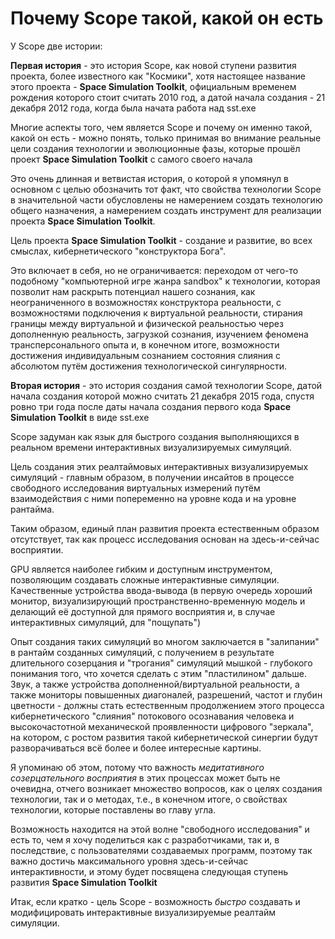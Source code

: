 # Почему Scope такой, какой он есть

У Scope две истории:

__Первая история__ - это история Scope, как новой ступени развития проекта, более известного как "Космики",
хотя настоящее название этого проекта - __Space Simulation Toolkit__, официальным временем рождения которого
стоит считать 2010 год, а датой начала создания - 21 декабря 2012 года, когда была начата работа над sst.exe

Многие аспекты того, чем является Scope и почему он именно такой, какой он есть - можно понять, только принимая
во внимание реальные цели создания технологии и эволюционные фазы, которые прошёл проект __Space Simulation Toolkit__
с самого своего начала

Это очень длинная и ветвистая история, о которой я упомянул в основном с целью обозначить тот факт,
что свойства технологии Scope в значительной части обусловлены не намерением создать технологию общего назначения,
а намерением создать инструмент для реализации проекта __Space Simulation Toolkit__.

Цель проекта __Space Simulation Toolkit__ - создание и развитие, во всех смыслах, кибернетического "конструктора Бога".

Это включает в себя, но не ограничивается: переходом от чего-то подобному "компьютерной игре жанра sandbox" к технологии, которая позволит нам раскрыть потенциал нашего сознания, как неограниченного в возможностях конструктора реальности, с возможностями подключения к виртуальной реальности, стирания границы между виртуальной и физической реальностью через дополненную реальность, загрузкой сознания, изучением феномена трансперсонального опыта и, в конечном итоге, возможности достижения индивидуальным сознанием состояния слияния с абсолютом путём достижения технологической сингулярности.

__Вторая история__ - это история создания самой технологии Scope, датой начала создания которой можно считать 21 декабря 2015 года, спустя ровно три года после даты начала создания первого кода __Space Simulation Toolkit__ в виде sst.exe

Scope задуман как язык для быстрого создания выполняющихся в реальном времени интерактивных визуализируемых симуляций.

Цель создания этих реалтаймовых интерактивных визуализируемых симуляций - главным образом, в получении инсайтов в процессе
свободного исследования виртуальных измерений путём взаимодействия с ними попеременно на уровне кода и на уровне рантайма.

Таким образом, единый план развития проекта естественным образом отсутствует, так как процесс исследования основан на здесь-и-сейчас восприятии.

GPU является наиболее гибким и доступным инструментом, позволяющим создавать сложные интерактивные симуляции. Качественные устройства ввода-вывода (в первую очередь хороший монитор, визуализирующий пространственно-временную модель и делающий её доступной для прямого
восприятия и, в случае интерактивных симуляций, для "пощупать")

Опыт создания таких симуляций во многом заключается в "залипании" в рантайм созданных симуляций, с получением в результате длительного созерцания и "трогания" симуляций мышкой - глубокого понимания того, что хочется сделать с этим "пластилином" дальше. Звук, а также устройства дополненной/виртуальной реальности, а также мониторы повышенных диагоналей, разрешений, частот и глубин цветности - должны стать естественным продолжением этого процесса кибернетического "слияния" потокового осознавания человека и высокочастотной механической проявленности цифрового "зеркала", на котором, с ростом развития такой кибернетической синергии будут разворачиваться всё более и более интересные картины.

Я упоминаю об этом, потому что важность _медитативного созерцательного восприятия_ в этих процессах может быть не очевидна, отчего возникает множество вопросов, как о целях создания технологии, так и о методах, т.е., в конечном итоге, о свойствах технологии, которые поставлены во главу угла.

Возможность находится на этой волне "свободного исследования" и есть то, чем я хочу поделиться как с разработчиками, так и, в последствие, с пользователями создаваемых программ, поэтому так важно достичь максимального уровня здесь-и-сейчас интерактивности, и этому будет посвящена следующая ступень развития __Space Simulation Toolkit__

Итак, если кратко - цель Scope - возможность _быстро_ создавать и модифицировать интерактивные визуализируемые реалтайм симуляции.

